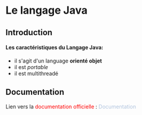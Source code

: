 # Le langage Java

## Introduction

#### Les caractéristiques du Langage Java:
* il s'agit d'un language **orienté objet**
* il est _portable_
* il est multithreadé

## Documentation
Lien vers la <span style="color: #FF0000">documentation officielle</span> : <span style="color: #B0C4DE">Documentation</span>